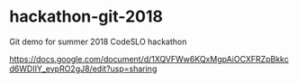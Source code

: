 # hackathon-git-2018
Git demo for summer 2018 CodeSLO hackathon

https://docs.google.com/document/d/1XQVFWw6KQxMgpAiOCXFRZpBkkcd6WDIIY_evpRO2gJ8/edit?usp=sharing
